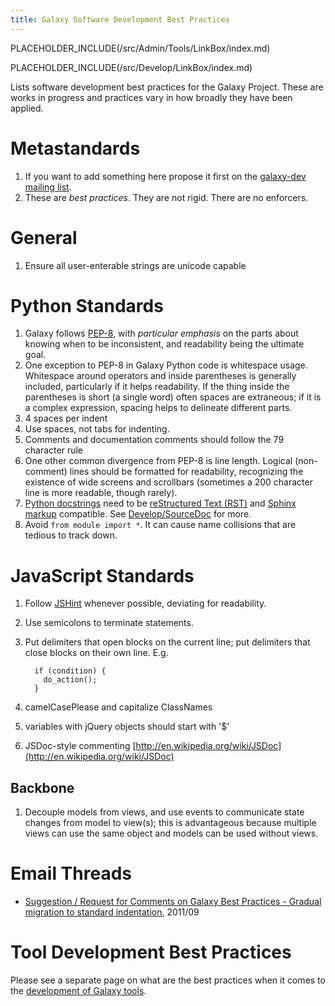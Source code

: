 ```yaml
---
title: Galaxy Software Development Best Practices
---
```

PLACEHOLDER_INCLUDE(/src/Admin/Tools/LinkBox/index.md)


PLACEHOLDER_INCLUDE(/src/Develop/LinkBox/index.md)

Lists software development best practices for the Galaxy Project. These are works in progress and practices vary in how broadly they have been applied.

# Metastandards

1. If you want to add something here propose it first on the [galaxy-dev mailing list](/src/MailingLists/index.md).
1. These are *best practices*. They are not rigid. There are no enforcers.

# General

1. Ensure all user-enterable strings are unicode capable

# Python Standards

1. Galaxy follows [PEP-8](http://www.python.org/dev/peps/pep-0008/), with *particular emphasis* on the parts about knowing when to be inconsistent, and readability being the ultimate goal.
1. One exception to PEP-8 in Galaxy Python code is whitespace usage. Whitespace around operators and inside parentheses is generally included, particularly if it helps readability. If the thing inside the parentheses is short (a single word) often spaces are extraneous; if it is a complex expression, spacing helps to delineate different parts.
1. 4 spaces per indent
1. Use spaces, not tabs for indenting.
1. Comments and documentation comments should follow the 79 character rule
1. One other common divergence from PEP-8 is line length.  Logical (non-comment) lines should be formatted for readability, recognizing the existence of wide screens and scrollbars (sometimes a 200 character line is more readable, though rarely).
1. [Python docstrings](http://www.python.org/dev/peps/pep-0257/) need to be [reStructured Text (RST)](http://sphinx-doc.org/rest.html) and [Sphinx markup](http://sphinx-doc.org/markup/index.html) compatible. See [Develop/SourceDoc](/src/Develop/SourceDoc/index.md) for more.
1. Avoid `from module import *`. It can cause name collisions that are tedious to track down.

# JavaScript Standards

1. Follow [JSHint](http://www.jshint.com/) whenever possible, deviating for readability.
1. Use semicolons to terminate statements.
1. Put delimiters that open blocks on the current line; put delimiters that close blocks on their own line. E.g.
    ```
      if (condition) {
        do_action();
      }
      ```

1. camelCasePlease and capitalize ClassNames
1. variables with jQuery objects should start with '$'
1. JSDoc-style commenting [http://en.wikipedia.org/wiki/JSDoc](http://en.wikipedia.org/wiki/JSDoc)

## Backbone

1. Decouple models from views, and use events to communicate state changes from model to view(s); this is advantageous because multiple views can use the same object and models can be used without views.

# Email Threads

* [Suggestion / Request for Comments on Galaxy Best Practices - Gradual migration to standard indentation](http://dev.list.galaxyproject.org/Suggestion-Request-for-Comments-on-Galaxy-Best-Practices-Gradual-migration-to-standard-indentation-td4141448.html), 2011/09

# Tool Development Best Practices

Please see a separate page on what are the best practices when it comes to the [development of Galaxy tools](https://galaxy-iuc-standards.readthedocs.org/).
